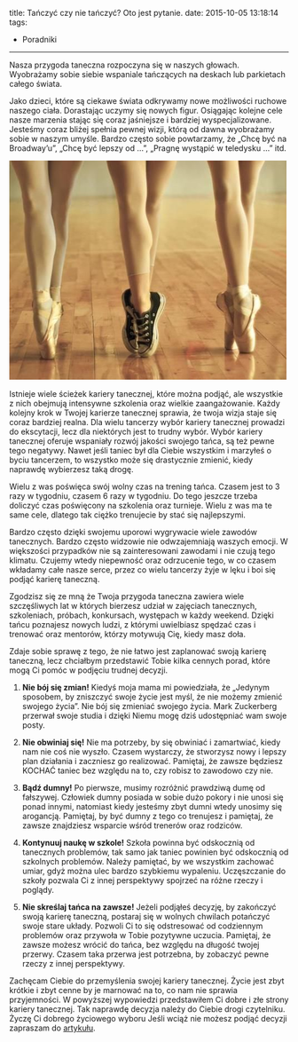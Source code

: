 title: Tańczyć czy nie tańczyć? Oto jest pytanie.
date: 2015-10-05 13:18:14
tags:
- Poradniki
---

Nasza przygoda taneczna rozpoczyna się w naszych głowach. Wyobrażamy sobie siebie wspaniale tańczących na deskach lub parkietach całego świata.
 
Jako dzieci, które są ciekawe świata odkrywamy nowe możliwości ruchowe naszego ciała. Dorastając uczymy się nowych figur. Osiągając kolejne cele nasze marzenia stając się coraz jaśniejsze i bardziej wyspecjalizowane. Jesteśmy coraz bliżej spełnia pewnej wizji, którą od dawna wyobrażamy sobie w naszym umyśle. Bardzo często sobie powtarzamy, że „Chcę być na Broadway’u”, „Chcę być lepszy od …”, „Pragnę wystąpić w teledysku …” itd. 

![mem](/blog/images/tanczyc-czy-nie.jpg)
<!-- more -->

Istnieje wiele ścieżek kariery tanecznej, które można podjąć, ale wszystkie z nich obejmują intensywne szkolenia oraz wielkie zaangażowanie. Każdy kolejny krok w Twojej karierze tanecznej sprawia, że twoja wizja staje się coraz bardziej realna. Dla wielu tancerzy wybór kariery tanecznej prowadzi do ekscytacji, lecz dla niektórych jest to trudny wybór. 
Wybór kariery tanecznej oferuje wspaniały rozwój jakości swojego tańca, są też pewne tego negatywy. Nawet jeśli taniec był dla Ciebie wszystkim i marzyłeś o byciu tancerzem, to wszystko może się drastycznie zmienić, kiedy naprawdę wybierzesz taką drogę. 

Wielu z was poświęca swój wolny czas na trening tańca. Czasem jest to 3 razy w tygodniu, czasem 6 razy w tygodniu. Do tego jeszcze trzeba doliczyć czas poświęcony na szkolenia oraz turnieje. Wielu z was ma te same cele, dlatego tak ciężko trenujecie by stać się najlepszymi. 

Bardzo często dzięki swojemu uporowi wygrywacie wiele zawodów tanecznych. Bardzo często   widzowie nie odwzajemniają waszych emocji. W większości przypadków nie są zainteresowani zawodami i nie czują tego klimatu. Czujemy wtedy niepewność oraz odrzucenie tego, w co czasem wkładamy całe nasze serce, przez co wielu tancerzy żyje w lęku i boi się podjąć karierę taneczną. 
 
Zgodzisz się ze mną że Twoja przygoda taneczna zawiera wiele szczęśliwych lat w których bierzesz udział w zajęciach tanecznych, szkoleniach, próbach, konkursach, występach w każdy weekend. Dzięki tańcu poznajesz nowych ludzi, z którymi uwielbiasz spędzać czas i trenować oraz mentorów, którzy motywują Cię, kiedy masz doła. 

Zdaje sobie sprawę z tego, że nie łatwo jest zaplanować swoją karierę taneczną, lecz chciałbym przedstawić Tobie kilka cennych porad, które mogą Ci pomóc w podjęciu trudnej decyzji. 

1.	**Nie bój się zmian!**
Kiedyś moja mama mi powiedziała, że „Jedynym sposobem, by zniszczyć swoje życie jest myśl, że nie możemy zmienić swojego życia”. Nie bój się zmieniać swojego życia. Mark Zuckerberg przerwał swoje studia i dzięki Niemu mogę dziś udostępniać wam swoje posty.

2.	**Nie obwiniaj się!**
Nie ma potrzeby, by się obwiniać i zamartwiać, kiedy nam nie coś nie wyszło. Czasem wystarczy, że stworzysz nowy i lepszy plan działania i zaczniesz go realizować. Pamiętaj, że zawsze będziesz KOCHAĆ taniec bez względu na to, czy robisz to zawodowo czy nie. 

3.	**Bądź dumny!**
Po pierwsze, musimy rozróżnić prawdziwą dumę od fałszywej. Człowiek dumny posiada w sobie dużo pokory i nie unosi się ponad innymi, natomiast kiedy jesteśmy zbyt dumni wtedy unosimy się arogancją. Pamiętaj, by być dumny z tego co trenujesz i pamiętaj, że zawsze znajdziesz wsparcie wśród trenerów oraz rodziców. 
4.	**Kontynuuj naukę w szkole!**
Szkoła powinna być odskocznią od tanecznych problemów, tak samo jak taniec powinien być odskocznią od szkolnych problemów. Należy pamiętać, by we wszystkim zachować umiar, gdyż można ulec bardzo szybkiemu wypaleniu. Uczęszczanie do szkoły pozwala Ci z innej perspektywy spojrzeć na różne rzeczy i poglądy. 

5.	**Nie skreślaj tańca na zawsze!**
Jeżeli podjąłeś decyzję, by zakończyć swoją karierę taneczną, postaraj się w wolnych chwilach potańczyć swoje stare układy. Pozwoli Ci to się odstresować od codziennym problemów oraz przywoła w Tobie pozytywne uczucia. Pamiętaj, że zawsze możesz wrócić do tańca, bez względu na długość twojej przerwy. Czasem taka przerwa jest potrzebna, by zobaczyć pewne rzeczy z innej perspektywy. 

Zachęcam Ciebie do przemyślenia swojej kariery tanecznej. Życie jest zbyt krótkie i zbyt cenne by je marnować na to, co nam nie sprawia przyjemności. W powyższej wypowiedzi przedstawiłem Ci dobre i złe strony kariery tanecznej. Tak naprawdę decyzja należy do Ciebie drogi czytelniku. Życzę Ci dobrego życiowego wyboru Jeśli wciąż nie możesz podjąć decyzji zapraszam do [artykułu](http://kochamtaniec.pl/blog/2015/09/13/siedem-powodow-dla-ktorych-warto-byc-tancerzem-1/).
